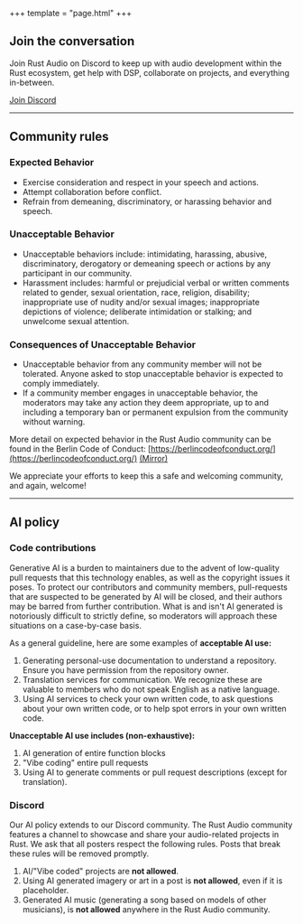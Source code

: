 +++
template = "page.html"
+++

## Join the conversation

Join Rust Audio on Discord to keep up with audio development within the Rust ecosystem, get help with DSP, collaborate on projects, and everything in-between.

<a class="button" style="margin-top: 1em" href={{config.extra.discord_invite}} target="_blank">Join Discord</a>

---

## Community rules

### Expected Behavior

- Exercise consideration and respect in your speech and actions.
- Attempt collaboration before conflict.
- Refrain from demeaning, discriminatory, or harassing behavior and speech.

### Unacceptable Behavior

- Unacceptable behaviors include: intimidating, harassing, abusive, discriminatory, derogatory or demeaning speech or actions by any participant in our community.
- Harassment includes: harmful or prejudicial verbal or written comments related to gender, sexual orientation, race, religion, disability; inappropriate use of nudity and/or sexual images; inappropriate depictions of violence; deliberate intimidation or stalking; and unwelcome sexual attention.

### Consequences of Unacceptable Behavior

- Unacceptable behavior from any community member will not be tolerated. Anyone asked to stop unacceptable behavior is expected to comply immediately.
- If a community member engages in unacceptable behavior, the moderators may take any action they deem appropriate, up to and including a temporary ban or permanent expulsion from the community without warning.

More detail on expected behavior in the Rust Audio community can be found in the Berlin Code of Conduct: [https://berlincodeofconduct.org/](https://berlincodeofconduct.org/) [(Mirror)](https://web.archive.org/web/20251004120400/https://berlincodeofconduct.org/en)

We appreciate your efforts to keep this a safe and welcoming community, and again, welcome!

---

## AI policy

### Code contributions

Generative AI is a burden to maintainers due to the advent of low-quality pull requests that this technology enables, as well as the copyright issues it poses. To protect our contributors and community members, pull-requests that are suspected to be generated by AI will be closed, and their authors may be barred from further contribution. What is and isn't AI generated is notoriously difficult to strictly define, so moderators will approach these situations on a case-by-case basis.

As a general guideline, here are some examples of **acceptable AI use:**

1. Generating personal-use documentation to understand a repository. Ensure you have permission from the repository owner.
2. Translation services for communication. We recognize these are valuable to members who do not speak English as a native language.
3. Using AI services to check your own written code, to ask questions about your own written code, or to help spot errors in your own written code.

**Unacceptable AI use includes (non-exhaustive):**

1. AI generation of entire function blocks
2. "Vibe coding" entire pull requests
3. Using AI to generate comments or pull request descriptions (except for translation).

### Discord

Our AI policy extends to our Discord community. The Rust Audio community features a channel to showcase and share your audio-related projects in Rust. We ask that all posters respect the following rules. Posts that break these rules will be removed promptly.

1. AI/"Vibe coded" projects are **not allowed**.
2. Using AI generated imagery or art in a post is **not allowed**, even if it is placeholder.
3. Generated AI music (generating a song based on models of other musicians), is **not allowed** anywhere in the Rust Audio community.
